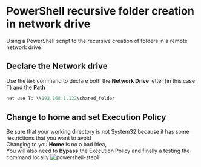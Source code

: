 # PowerShell recursive folder creation in network drive
Using a PowerShell script to the recursive creation of folders in a remote network drive
## Declare the Network drive
Use the `Net` command to declare both the **Network Drive** letter (in this case T) and the **Path**<br>
```powershell
net use T: \\192.168.1.122\shared_folder
```
## Change to home and set Execution Policy
Be sure that your working directory is not System32 because it has some restrictions that you want to avoid<br>
Changing to you **Home** is no a bad idea,<br>
You will also need to **Bypass** the Execution Policy and finally a testing the command locally 
![powershell-step1](https://github.com/danielurra/PowerShell-recursive-folder-creation-in-network-drive/assets/51704179/27abee11-cf87-4c91-9e90-dcddf32a2d73)<br>
